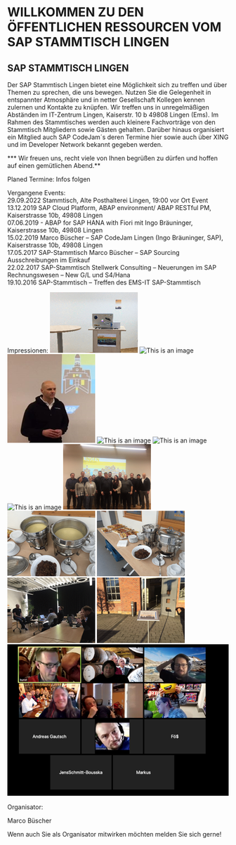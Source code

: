 # WILLKOMMEN ZU DEN ÖFFENTLICHEN RESSOURCEN VOM SAP STAMMTISCH LINGEN

## SAP STAMMTISCH LINGEN
Der SAP Stammtisch Lingen bietet eine Möglichkeit sich zu treffen und über Themen zu sprechen, die uns bewegen. Nutzen Sie die Gelegenheit in entspannter Atmosphäre und in netter Gesellschaft Kollegen kennen zulernen und Kontakte zu knüpfen. Wir treffen uns in unregelmäßigen Abständen im IT-Zentrum Lingen, Kaiserstr. 10 b 49808 Lingen (Ems). Im Rahmen des Stammtisches werden auch kleinere Fachvorträge von den Stammtisch Mitgliedern sowie Gästen gehalten. Darüber hinaus organisiert ein Mitglied auch SAP CodeJam´s deren Termine hier sowie auch über XING und im Developer Network bekannt gegeben werden.

*** Wir freuen uns, recht viele von Ihnen begrüßen zu dürfen und hoffen auf einen gemütlichen Abend.**

Planed
Termine: Infos folgen

Vergangene Events:<br>
29.09.2022 Stammtisch, Alte Posthalterei Lingen, 19:00 vor Ort Event    
13.12.2019 SAP Cloud Platform, ABAP environment/ ABAP RESTful PM, Kaiserstrasse 10b, 49808 Lingen<br>
07.06.2019 - ABAP for SAP HANA with Fiori mit Ingo Bräuninger, Kaiserstrasse 10b, 49808 Lingen<br>
15.02.2019  Marco Büscher – SAP CodeJam Lingen (Ingo Bräuninger, SAP), Kaiserstrasse 10b, 49808 Lingen<br>
17.05.2017 SAP-Stammtisch Marco Büscher – SAP Sourcing Ausschreibungen im Einkauf<br>
22.02.2017 SAP-Stammtisch Stellwerk Consulting – Neuerungen im SAP Rechnungswesen – New G/L und S4/Hana<br>
19.10.2016 SAP-Stammtisch – Treffen des EMS-IT SAP-Stammtisch<br>

 Impressionen:
![This is an image](https://github.com/SAPStammtisch/Lingen/blob/gh-pages/res/Bild12.png)
![This is an image](https://github.com/SAPStammtisch/Lingen/blob/gh-pages/res/Bild11.png)
![This is an image](https://github.com/SAPStammtisch/Lingen/blob/gh-pages/res/Bild10.png)
![This is an image](https://github.com/SAPStammtisch/Lingen/blob/gh-pages/res/Bild9.png)
![This is an image](https://github.com/SAPStammtisch/Lingen/blob/gh-pages/res/Bild8.png)
![This is an image](https://github.com/SAPStammtisch/Lingen/blob/gh-pages/res/Bild7.png)
![This is an image](https://github.com/SAPStammtisch/Lingen/blob/gh-pages/res/Bild6.png)
![This is an image](https://github.com/SAPStammtisch/Lingen/blob/gh-pages/res/Bild5.png)
![This is an image](https://github.com/SAPStammtisch/Lingen/blob/gh-pages/res/Bild4.png)
![This is an image](https://github.com/SAPStammtisch/Lingen/blob/gh-pages/res/Bild3.png)
![This is an image](https://github.com/SAPStammtisch/Lingen/blob/gh-pages/res/Bild2.png)
![This is an image](https://github.com/SAPStammtisch/Lingen/blob/gh-pages/res/Bild1.png)



 Organisator:

 	

Marco Büscher	

Wenn auch Sie als Organisator mitwirken möchten melden Sie sich gerne!
